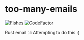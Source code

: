 # too-many-emails
[![Fishes](https://github.com/Fishy-Fishes/too_many_emails/actions/workflows/rust.yml/badge.svg)](https://github.com/Fishy-Fishes/too_many_emails/actions/workflows/rust.yml)
[![CodeFactor](https://www.codefactor.io/repository/github/fishy-fishes/too_many_emails/badge)](https://www.codefactor.io/repository/github/fishy-fishes/too_many_emails)


Rust email cli
Attempting to do this :)
